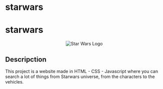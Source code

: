# starwars
<div class="markdown-body entry-content container-lg p-3" itemprop="text">
	<h1 class=" f3 text-normal">
		<span class="ml-3 mr-3">starwars</span>
	</h1>
	<p class="text-center" align="center">
		<img alt="Star Wars Logo" src="https://camo.githubusercontent.com/ff6c97d63dfded71acf363382dd3d5b7e385cda0d3f0a94d6bb4b480332e7f46/68747470733a2f2f75706c6f61642e77696b696d656469612e6f72672f77696b6970656469612f636f6d6d6f6e732f7468756d622f362f36632f537461725f576172735f4c6f676f2e7376672f32373570782d537461725f576172735f4c6f676f2e7376672e706e67" />
	</p>
	<h2 class="f4 my-3">
		Descripction
	</h2>
	<p>
		This project is a website made in HTML - CSS - Javascript where you can search a lot of things from Starwars universe, from the characters to the vehicles.
	</p>
</div>

